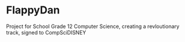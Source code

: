 FlappyDan
==========

Project for School Grade 12 Computer Science, creating a revloutionary track, signed to CompSciDISNEY
